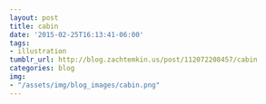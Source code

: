 ```yaml
---
layout: post
title: cabin
date: '2015-02-25T16:13:41-06:00'
tags: 
- illustration
tumblr_url: http://blog.zachtemkin.us/post/112072208457/cabin
categories: blog
img:
- "/assets/img/blog_images/cabin.png" 
---
```

